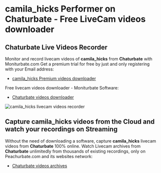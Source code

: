 # camila_hicks Performer on Chaturbate - Free LiveCam videos downloader

## Chaturbate Live Videos Recorder

Monitor and record livecam videos of **camila_hicks** from **Chaturbate** with Moniturbate.com
Get a premium trial for free by just and only registering with your Email address:
* [camila_hicks Premium videos downloader](https://moniturbate.com/request-demo-licence-key.html)

Free livecam videos downloader - Moniturbate Software:
* [Chaturbate videos downloader](https://moniturbate.com/moniturbate-download-software.html)

![camila_hicks livecam videos recorder](https://peachurnet.com/templates/moniturbate-software.png)


## Capture camila_hicks videos from the Cloud and watch your recordings on Streaming

Without the need of downloading a software, capture **camila_hicks** livecam videos from **Chaturbate** 100% online.
Watch Livecam archives from **Chaturbate** unlimitedly from thousands of existing recordings, only on Peachurbate.com and its websites network:
* [Chaturbate videos archives](https://peachurnet.com/)